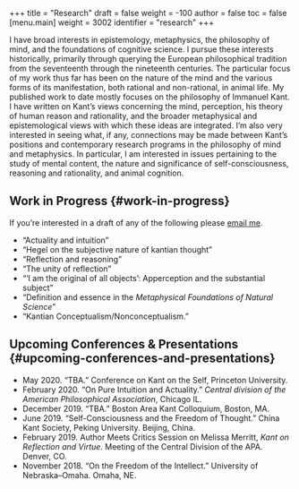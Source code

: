 +++
title = "Research"
draft = false
weight = -100
author = false
toc = false
[menu.main]
  weight = 3002
  identifier = "research"
+++

I have broad interests in epistemology, metaphysics, the philosophy of mind, and the
foundations of cognitive science. I pursue these interests historically, primarily
through querying the European philosophical tradition from the seventeenth through
the nineteenth centuries. The particular focus of my work thus far has been on the
nature of the mind and the various forms of its manifestation, both rational and
non-rational, in animal life. My published work to date mostly focuses on the
philosophy of Immanuel Kant. I have written on Kant&rsquo;s views concerning the mind,
perception, his theory of human reason and rationality, and the broader metaphysical
and epistemological views with which these ideas are integrated. I&rsquo;m also very
interested in seeing what, if any, connections may be made between Kant&rsquo;s positions
and contemporary research programs in the philosophy of mind and metaphysics. In
particular, I am interested in issues pertaining to the study of mental content, the
nature and significance of self-consciousness, reasoning and rationality, and animal
cognition.

<style> .xpapers_abstract { font-size:smaller; padding-left:6px; padding-bottom:10px } .xpapers_pubtype {font-size:28px} .publication-title {font-weight:regular } .publication-cite { color : #444 } </style>

<script id='ppl-widget' type="text/javascript" src="https://philpeople.org/widget/colin-mclear.js?app=philpapers&amp;iframe=true"></script>


## Work in Progress {#work-in-progress}

If you&rsquo;re interested in a draft of any of the following please [email me](mailto:mclear@unl.edu).

-   &ldquo;Actuality and intuition&rdquo;
-   &ldquo;Hegel on the subjective nature of kantian thought&rdquo;
-   &ldquo;Reflection and reasoning&rdquo;
-   &ldquo;The unity of reflection&rdquo;
-   &ldquo;&lsquo;I am the original of all objects&rsquo;: Apperception and the substantial subject&rdquo;
-   &ldquo;Definition and essence in the _Metaphysical Foundations of Natural Science_&rdquo;
-   &ldquo;Kantian Conceptualism/Nonconceptualism.&rdquo;


## Upcoming Conferences & Presentations {#upcoming-conferences-and-presentations}

-   May 2020. &ldquo;TBA.&rdquo; Conference on Kant on the Self, Princeton University.
-   February 2020. &ldquo;On Pure Intuition and Actuality.&rdquo; _Central division of the American
    Philosophical Association_, Chicago IL.
-   December 2019. &ldquo;TBA.&rdquo; Boston Area Kant Colloquium, Boston, MA.
-   June 2019. &ldquo;Self-Consciousness and the Freedom of Thought.&rdquo; China Kant Society, Peking University.
    Beijing, China.
-   February 2019. Author Meets Critics Session on Melissa Merritt, _Kant on
    Reflection and Virtue_. Meeting of the Central Division of the APA. Denver, CO.
-   November 2018. &ldquo;On the Freedom of the Intellect.&rdquo; University of Nebraska–Omaha. Omaha, NE.
